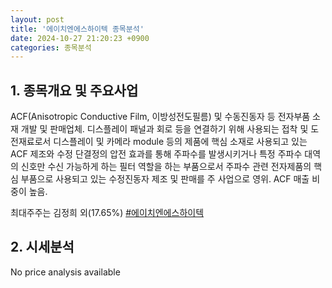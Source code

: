 ```yaml
---
layout: post
title: '에이치엔에스하이텍 종목분석'
date: 2024-10-27 21:20:23 +0900
categories: 종목분석
---
```


## 1. 종목개요 및 주요사업

ACF(Anisotropic Conductive Film, 이방성전도필름) 및 수동진동자 등 전자부품 소재 개발 및 판매업체. 디스플레이 패널과 회로 등을 연결하기 위해 사용되는 접착 및 도전재료로서 디스플레이 및 카메라 module 등의 제품에 핵심 소재로 사용되고 있는 ACF 제조와 수정 단결정의 압전 효과를 통해 주파수를 발생시키거나 특정 주파수 대역의 신호만 수신 가능하게 하는 필터 역할을 하는 부품으로서 주파수 관련 전자제품의 핵심 부품으로 사용되고 있는 수정진동자 제조 및 판매를 주 사업으로 영위. ACF 매출 비중이 높음.

최대주주는 김정희 외(17.65%)
[#에이치엔에스하이텍](#)

## 2. 시세분석

No price analysis available
